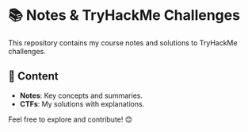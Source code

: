 # 📚 Notes & TryHackMe Challenges  

This repository contains my course notes and solutions to TryHackMe challenges.  

## 🚀 Content  
- **Notes**: Key concepts and summaries.  
- **CTFs**: My solutions with explanations.  

Feel free to explore and contribute! 😊
